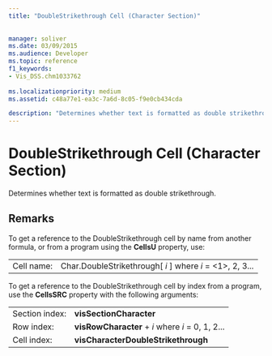 ```yaml
---
title: "DoubleStrikethrough Cell (Character Section)"
 
 
manager: soliver
ms.date: 03/09/2015
ms.audience: Developer
ms.topic: reference
f1_keywords:
- Vis_DSS.chm1033762
 
ms.localizationpriority: medium
ms.assetid: c48a77e1-ea3c-7a6d-8c05-f9e0cb434cda

description: "Determines whether text is formatted as double strikethrough."
---
```


# DoubleStrikethrough Cell (Character Section)

Determines whether text is formatted as double strikethrough.
  
## Remarks

To get a reference to the DoubleStrikethrough cell by name from another formula, or from a program using the **CellsU** property, use: 
  
|||
|:-----|:-----|
| Cell name:  <br/> | Char.DoubleStrikethrough[  *i*  ]            where  *i*  = <1>, 2, 3... |
   
To get a reference to the DoubleStrikethrough cell by index from a program, use the **CellsSRC** property with the following arguments: 
  
|||
|:-----|:-----|
| Section index:  <br/> |**visSectionCharacter** <br/> |
| Row index:  <br/> |**visRowCharacter** +  *i*            where  *i*  = 0, 1, 2... |
| Cell index:  <br/> |**visCharacterDoubleStrikethrough** <br/> |
   

